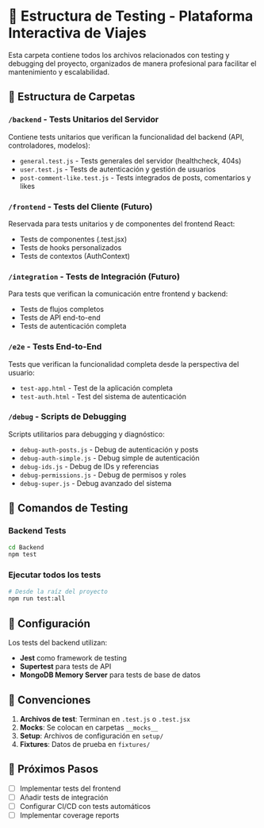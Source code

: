 # 🧪 **Estructura de Testing - Plataforma Interactiva de Viajes**

Esta carpeta contiene todos los archivos relacionados con testing y debugging del proyecto, organizados de manera profesional para facilitar el mantenimiento y escalabilidad.

## 📁 **Estructura de Carpetas**

### `/backend` - Tests Unitarios del Servidor

Contiene tests unitarios que verifican la funcionalidad del backend (API, controladores, modelos):

- `general.test.js` - Tests generales del servidor (healthcheck, 404s)
- `user.test.js` - Tests de autenticación y gestión de usuarios
- `post-comment-like.test.js` - Tests integrados de posts, comentarios y likes

### `/frontend` - Tests del Cliente (Futuro)

Reservada para tests unitarios y de componentes del frontend React:

- Tests de componentes (.test.jsx)
- Tests de hooks personalizados
- Tests de contextos (AuthContext)

### `/integration` - Tests de Integración (Futuro)

Para tests que verifican la comunicación entre frontend y backend:

- Tests de flujos completos
- Tests de API end-to-end
- Tests de autenticación completa

### `/e2e` - Tests End-to-End

Tests que verifican la funcionalidad completa desde la perspectiva del usuario:

- `test-app.html` - Test de la aplicación completa
- `test-auth.html` - Test del sistema de autenticación

### `/debug` - Scripts de Debugging

Scripts utilitarios para debugging y diagnóstico:

- `debug-auth-posts.js` - Debug de autenticación y posts
- `debug-auth-simple.js` - Debug simple de autenticación
- `debug-ids.js` - Debug de IDs y referencias
- `debug-permissions.js` - Debug de permisos y roles
- `debug-super.js` - Debug avanzado del sistema

## 🚀 **Comandos de Testing**

### Backend Tests

```bash
cd Backend
npm test
```

### Ejecutar todos los tests

```bash
# Desde la raíz del proyecto
npm run test:all
```

## 🔧 **Configuración**

Los tests del backend utilizan:

- **Jest** como framework de testing
- **Supertest** para tests de API
- **MongoDB Memory Server** para tests de base de datos

## 📝 **Convenciones**

1. **Archivos de test**: Terminan en `.test.js` o `.test.jsx`
2. **Mocks**: Se colocan en carpetas `__mocks__`
3. **Setup**: Archivos de configuración en `setup/`
4. **Fixtures**: Datos de prueba en `fixtures/`

## 🎯 **Próximos Pasos**

- [ ] Implementar tests del frontend
- [ ] Añadir tests de integración
- [ ] Configurar CI/CD con tests automáticos
- [ ] Implementar coverage reports
